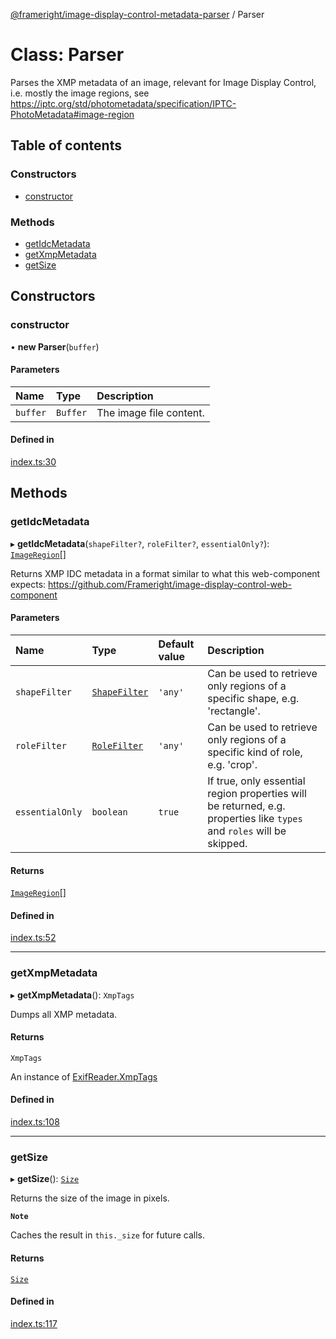 [@frameright/image-display-control-metadata-parser](../README.md) / Parser

# Class: Parser

Parses the XMP metadata of an image, relevant for Image Display Control, i.e.
mostly the image regions, see
https://iptc.org/std/photometadata/specification/IPTC-PhotoMetadata#image-region

## Table of contents

### Constructors

- [constructor](Parser.md#constructor)

### Methods

- [getIdcMetadata](Parser.md#getidcmetadata)
- [getXmpMetadata](Parser.md#getxmpmetadata)
- [getSize](Parser.md#getsize)

## Constructors

### constructor

• **new Parser**(`buffer`)

#### Parameters

| Name | Type | Description |
| :------ | :------ | :------ |
| `buffer` | `Buffer` | The image file content. |

#### Defined in

[index.ts:30](https://github.com/AurelienLourot/image-display-control-metadata-parser/blob/main/src/index.ts#L30)

## Methods

### getIdcMetadata

▸ **getIdcMetadata**(`shapeFilter?`, `roleFilter?`, `essentialOnly?`): [`ImageRegion`](ImageRegion.md)[]

Returns XMP IDC metadata in a format similar to what this web-component
expects: https://github.com/Frameright/image-display-control-web-component

#### Parameters

| Name | Type | Default value | Description |
| :------ | :------ | :------ | :------ |
| `shapeFilter` | [`ShapeFilter`](../README.md#shapefilter) | `'any'` | Can be used to retrieve only regions of a specific shape, e.g. 'rectangle'. |
| `roleFilter` | [`RoleFilter`](../README.md#rolefilter) | `'any'` | Can be used to retrieve only regions of a specific kind of role, e.g. 'crop'. |
| `essentialOnly` | `boolean` | `true` | If true, only essential region properties will be returned, e.g. properties like `types` and `roles` will be skipped. |

#### Returns

[`ImageRegion`](ImageRegion.md)[]

#### Defined in

[index.ts:52](https://github.com/AurelienLourot/image-display-control-metadata-parser/blob/main/src/index.ts#L52)

___

### getXmpMetadata

▸ **getXmpMetadata**(): `XmpTags`

Dumps all XMP metadata.

#### Returns

`XmpTags`

An instance of
        [ExifReader.XmpTags](https://github.com/mattiasw/ExifReader/blob/main/exif-reader.d.ts#L121)

#### Defined in

[index.ts:108](https://github.com/AurelienLourot/image-display-control-metadata-parser/blob/main/src/index.ts#L108)

___

### getSize

▸ **getSize**(): [`Size`](../interfaces/Size.md)

Returns the size of the image in pixels.

**`Note`**

Caches the result in `this._size` for future calls.

#### Returns

[`Size`](../interfaces/Size.md)

#### Defined in

[index.ts:117](https://github.com/AurelienLourot/image-display-control-metadata-parser/blob/main/src/index.ts#L117)
